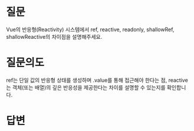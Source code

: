 # 질문
Vue의 반응형(Reactivity) 시스템에서 ref, reactive, readonly, shallowRef, shallowReactive의 차이점을 설명해주세요.

# 질문의도
ref는 단일 값의 반응형 상태를 생성하며 .value를 통해 접근해야 한다는 점, reactive는 객체(또는 배열)의 깊은 반응성을 제공한다는 차이를 설명할 수 있는지를 확인합니다.

# 답변